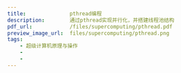 ```yaml
---
title:              pthread编程
description:        通过pthread实现并行化，并搭建线程池结构
pdf_url:            /files/supercomputing/pthread.pdf
preview_image_url:  files/supercomputing/pthread.png
tags:
    - 超级计算机原理与操作
    - 
    - 
---
```


